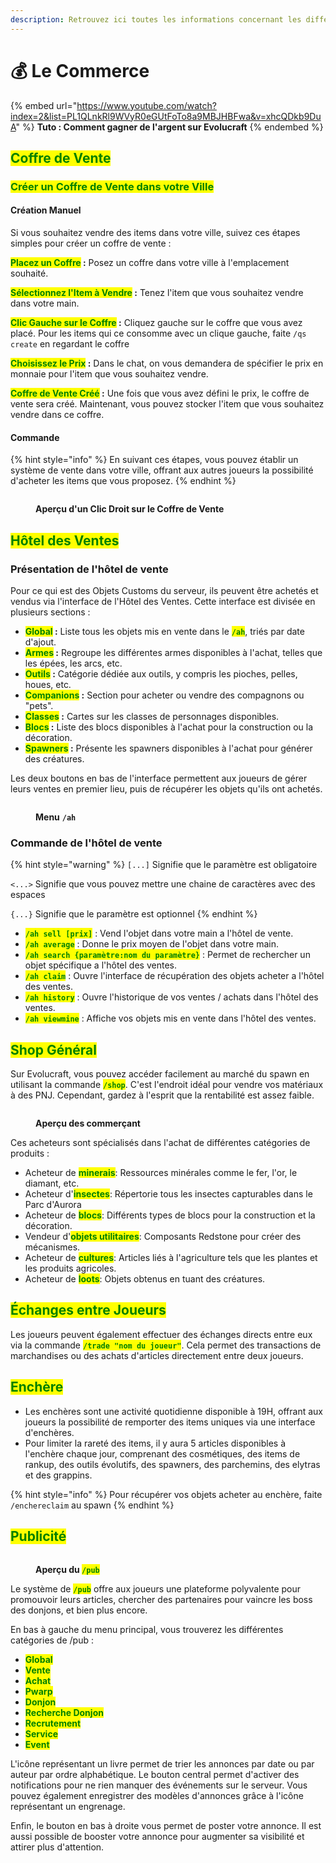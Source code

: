 ```yaml
---
description: Retrouvez ici toutes les informations concernant les différents commerces
---
```


# 💰 Le Commerce

{% embed url="https://www.youtube.com/watch?index=2&list=PL1QLnkRl9WVyR0eGUtFoTo8a9MBJHBFwa&v=xhcQDkb9DuA" %}
**Tuto : Comment gagner de l'argent sur Evolucraft**
{% endembed %}

## <mark style="color:green;">Coffre de Vente</mark>

### <mark style="color:green;"></mark><mark style="color:green;">**Créer un Coffre de Vente dans votre Ville**</mark>

#### Création Manuel

Si vous souhaitez vendre des items dans votre ville, suivez ces étapes simples pour créer un coffre de vente : &#x20;

<mark style="color:green;">**Placez un Coffre**</mark>**&#x20;:** Posez un coffre dans votre ville à l'emplacement souhaité.

<mark style="color:green;">**Sélectionnez l'Item à Vendre**</mark>**&#x20;:** Tenez l'item que vous souhaitez vendre dans votre main. 

<mark style="color:green;">**Clic Gauche sur le Coffre**</mark>**&#x20;:** Cliquez gauche sur le coffre que vous avez placé. Pour les items qui ce consomme avec un clique gauche, faite `/qs create` en regardant le coffre

<mark style="color:green;">**Choisissez le Prix**</mark>**&#x20;:** Dans le chat, on vous demandera de spécifier le prix en monnaie pour l'item que vous souhaitez vendre.

<mark style="color:green;">**Coffre de Vente Créé**</mark>**&#x20;:** Une fois que vous avez défini le prix, le coffre de vente sera créé. Maintenant, vous pouvez stocker l'item que vous souhaitez vendre dans ce coffre.

#### Commande

{% hint style="info" %}
En suivant ces étapes, vous pouvez établir un système de vente dans votre ville, offrant aux autres joueurs la possibilité d'acheter les items que vous proposez.
{% endhint %}

<figure><img src="../.gitbook/assets/image (24).png" alt=""><figcaption><p><strong>Aperçu d'un Clic Droit sur le Coffre de Vente</strong></p></figcaption></figure>

## <mark style="color:green;">Hôtel des Ventes</mark>

### Présentation de l'hôtel de vente

Pour ce qui est des Objets Customs du serveur, ils peuvent être achetés et vendus via l'interface de l'Hôtel des Ventes. Cette interface est divisée en plusieurs sections :

* <mark style="color:green;">**Global**</mark>**&#x20;:** Liste tous les objets mis en vente dans le <mark style="color:green;">**`/ah`**</mark>, triés par date d'ajout.
* <mark style="color:green;">**Armes**</mark>**&#x20;:** Regroupe les différentes armes disponibles à l'achat, telles que les épées, les arcs, etc.
* <mark style="color:green;">**Outils**</mark>**&#x20;:** Catégorie dédiée aux outils, y compris les pioches, pelles, houes, etc.
* <mark style="color:green;">**Companions**</mark>**&#x20;:** Section pour acheter ou vendre des compagnons ou "pets".
* <mark style="color:green;">**Classes**</mark>**&#x20;:** Cartes sur les classes de personnages disponibles.
* <mark style="color:green;">**Blocs**</mark>**&#x20;:** Liste des blocs disponibles à l'achat pour la construction ou la décoration.
* <mark style="color:green;">**Spawners**</mark>**&#x20;:** Présente les spawners disponibles à l'achat pour générer des créatures.

Les deux boutons en bas de l'interface permettent aux joueurs de gérer leurs ventes en premier lieu, puis de récupérer les objets qu'ils ont achetés.

<figure><img src="../.gitbook/assets/image (25).png" alt=""><figcaption><p><strong>Menu</strong> <strong><code>/ah</code></strong></p></figcaption></figure>

### Commande de l'hôtel de vente

{% hint style="warning" %}
`[...]` Signifie que le paramètre est obligatoire

`<...>` Signifie que vous pouvez mettre une chaine de caractères avec des espaces

`{...}` Signifie que le paramètre est optionnel
{% endhint %}

* <mark style="color:green;">**`/ah sell [prix]`**</mark> : Vend l'objet dans votre main a l'hôtel de vente.
* <mark style="color:green;">**`/ah average`**</mark> : Donne le prix moyen de l'objet dans votre main.
* <mark style="color:green;">**`/ah search {paramètre:nom du paramètre}`**</mark> : Permet de rechercher un objet spécifique a l'hôtel des ventes.
* <mark style="color:green;">**`/ah claim`**</mark> : Ouvre l'interface de récupération des objets acheter a l'hôtel des ventes.
* <mark style="color:green;">**`/ah history`**</mark> : Ouvre l'historique de vos ventes / achats dans l'hôtel des ventes.
* <mark style="color:green;">**`/ah viewmine`**</mark> : Affiche vos objets mis en vente dans l'hôtel des ventes.

## <mark style="color:green;">Shop Général</mark>

Sur Evolucraft, vous pouvez accéder facilement au marché du spawn en utilisant la commande <mark style="color:green;">**`/shop`**</mark>. C'est l'endroit idéal pour vendre vos matériaux à des PNJ. Cependant, gardez à l'esprit que la rentabilité est assez faible.

<figure><img src="../.gitbook/assets/image (4).png" alt=""><figcaption><p><strong>Aperçu des commerçant</strong></p></figcaption></figure>

Ces acheteurs sont spécialisés dans l'achat de différentes catégories de produits :

* Acheteur de <mark style="color:green;">**minerais**</mark>: Ressources minérales comme le fer, l'or, le diamant, etc.
* Acheteur d'<mark style="color:green;">**insectes**</mark>: Répertorie tous les insectes capturables dans le Parc d'Aurora
* Acheteur de <mark style="color:green;">**blocs**</mark>: Différents types de blocs pour la construction et la décoration.
* Vendeur d'<mark style="color:green;">**objets utilitaires**</mark>: Composants Redstone pour créer des mécanismes.
* Acheteur de <mark style="color:green;">**cultures**</mark>: Articles liés à l'agriculture tels que les plantes et les produits agricoles.
* Acheteur de <mark style="color:green;">**loots**</mark>: Objets obtenus en tuant des créatures.

## <mark style="color:green;">**Échanges entre Joueurs**</mark>

Les joueurs peuvent également effectuer des échanges directs entre eux via la commande <mark style="color:green;">**`/trade "nom du joueur"`**</mark>. Cela permet des transactions de marchandises ou des achats d'articles directement entre deux joueurs.

## <mark style="color:green;">Enchère</mark>

* Les enchères sont une activité quotidienne disponible à 19H, offrant aux joueurs la possibilité de remporter des items uniques via une interface d'enchères.
* Pour limiter la rareté des items, il y aura 5 articles disponibles à l'enchère chaque jour, comprenant des cosmétiques, des items de rankup, des outils évolutifs, des spawners, des parchemins, des elytras et des grappins.

{% hint style="info" %}
Pour récupérer vos objets acheter au enchère, faite `/enchereclaim` au spawn
{% endhint %}

## <mark style="color:green;">Publicité</mark>

<figure><img src="../.gitbook/assets/image (31).png" alt=""><figcaption><p><strong>Aperçu du </strong><mark style="color:green;"><strong><code>/pub</code></strong></mark></p></figcaption></figure>

Le système de <mark style="color:green;">**`/pub`**</mark> offre aux joueurs une plateforme polyvalente pour promouvoir leurs articles, chercher des partenaires pour vaincre les boss des donjons, et bien plus encore.

En bas à gauche du menu principal, vous trouverez les différentes catégories de /pub :&#x20;

* <mark style="color:green;">**Global**</mark>
* <mark style="color:green;">**Vente**</mark>
* <mark style="color:green;">**Achat**</mark>
* <mark style="color:green;">**Pwarp**</mark>
* <mark style="color:green;">**Donjon**</mark>
* <mark style="color:green;">**Recherche Donjon**</mark>
* <mark style="color:green;">**Recrutement**</mark>
* <mark style="color:green;">**Service**</mark>
* <mark style="color:green;">**Event**</mark>

L'icône représentant un livre permet de trier les annonces par date ou par auteur par ordre alphabétique. Le bouton central permet d'activer des notifications pour ne rien manquer des événements sur le serveur. Vous pouvez également enregistrer des modèles d'annonces grâce à l'icône représentant un engrenage.

Enfin, le bouton en bas à droite vous permet de poster votre annonce. Il est aussi possible de booster votre annonce pour augmenter sa visibilité et attirer plus d'attention.
